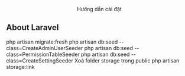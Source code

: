 <p align="center">Hướng dẫn cài đặt</a></p>


## About Laravel

php artisan migrate:fresh
php artisan db:seed --class=CreateAdminUserSeeder
php artisan db:seed --class=PermissionTableSeeder
php artisan db:seed --class=CreateSettingSeeder
Xoá folder storage trong public
php artisan storage:link